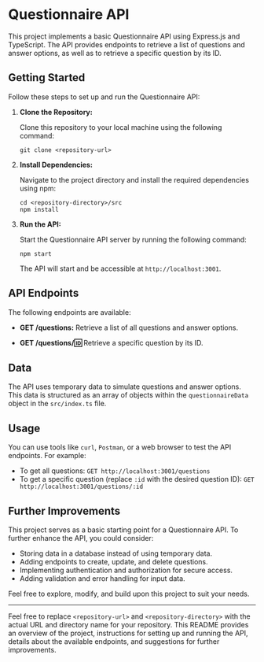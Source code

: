 # Questionnaire API

This project implements a basic Questionnaire API using Express.js and TypeScript. The API provides endpoints to retrieve a list of questions and answer options, as well as to retrieve a specific question by its ID.

## Getting Started

Follow these steps to set up and run the Questionnaire API:

1. **Clone the Repository:**

   Clone this repository to your local machine using the following command:

   ```
   git clone <repository-url>
   ```

2. **Install Dependencies:**

   Navigate to the project directory and install the required dependencies using npm:

   ```
   cd <repository-directory>/src
   npm install
   ```

3. **Run the API:**

   Start the Questionnaire API server by running the following command:

   ```
   npm start
   ```

   The API will start and be accessible at `http://localhost:3001`.

## API Endpoints

The following endpoints are available:

- **GET /questions:** Retrieve a list of all questions and answer options.

- **GET /questions/:id:** Retrieve a specific question by its ID.

## Data

The API uses temporary data to simulate questions and answer options. This data is structured as an array of objects within the `questionnaireData` object in the `src/index.ts` file.

## Usage

You can use tools like `curl`, `Postman`, or a web browser to test the API endpoints. For example:

- To get all questions: `GET http://localhost:3001/questions`
- To get a specific question (replace `:id` with the desired question ID): `GET http://localhost:3001/questions/:id`

## Further Improvements

This project serves as a basic starting point for a Questionnaire API. To further enhance the API, you could consider:

- Storing data in a database instead of using temporary data.
- Adding endpoints to create, update, and delete questions.
- Implementing authentication and authorization for secure access.
- Adding validation and error handling for input data.

Feel free to explore, modify, and build upon this project to suit your needs.

---

Feel free to replace `<repository-url>` and `<repository-directory>` with the actual URL and directory name for your repository. This README provides an overview of the project, instructions for setting up and running the API, details about the available endpoints, and suggestions for further improvements.